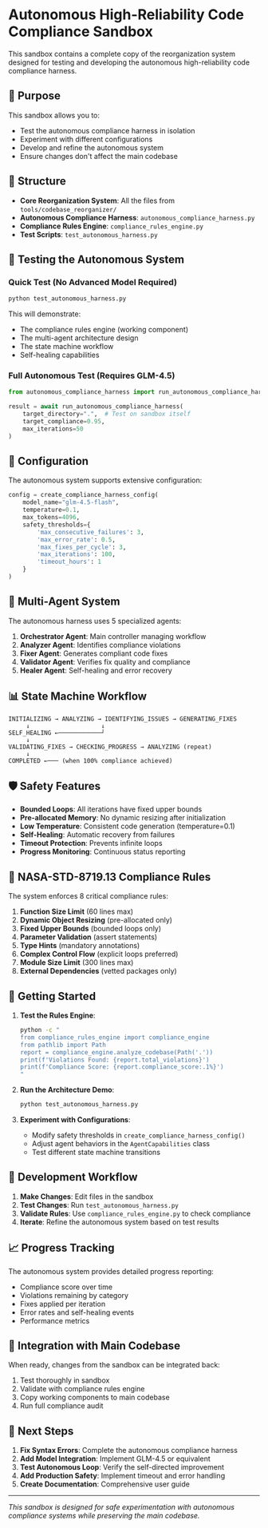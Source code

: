 # Autonomous High-Reliability Code Compliance Sandbox

This sandbox contains a complete copy of the reorganization system designed for testing and developing the autonomous high-reliability code compliance harness.

## 🚀 Purpose

This sandbox allows you to:
- Test the autonomous compliance harness in isolation
- Experiment with different configurations
- Develop and refine the autonomous system
- Ensure changes don't affect the main codebase

## 📁 Structure

- **Core Reorganization System**: All the files from `tools/codebase_reorganizer/`
- **Autonomous Compliance Harness**: `autonomous_compliance_harness.py`
- **Compliance Rules Engine**: `compliance_rules_engine.py`
- **Test Scripts**: `test_autonomous_harness.py`

## 🧪 Testing the Autonomous System

### Quick Test (No Advanced Model Required)
```bash
python test_autonomous_harness.py
```

This will demonstrate:
- The compliance rules engine (working component)
- The multi-agent architecture design
- The state machine workflow
- Self-healing capabilities

### Full Autonomous Test (Requires GLM-4.5)
```python
from autonomous_compliance_harness import run_autonomous_compliance_harness

result = await run_autonomous_compliance_harness(
    target_directory=".",  # Test on sandbox itself
    target_compliance=0.95,
    max_iterations=50
)
```

## 🔧 Configuration

The autonomous system supports extensive configuration:

```python
config = create_compliance_harness_config(
    model_name="glm-4.5-flash",
    temperature=0.1,
    max_tokens=4096,
    safety_thresholds={
        'max_consecutive_failures': 3,
        'max_error_rate': 0.5,
        'max_fixes_per_cycle': 3,
        'max_iterations': 100,
        'timeout_hours': 1
    }
)
```

## 🤖 Multi-Agent System

The autonomous harness uses 5 specialized agents:

1. **Orchestrator Agent**: Main controller managing workflow
2. **Analyzer Agent**: Identifies compliance violations
3. **Fixer Agent**: Generates compliant code fixes
4. **Validator Agent**: Verifies fix quality and compliance
5. **Healer Agent**: Self-healing and error recovery

## 📊 State Machine Workflow

```
INITIALIZING → ANALYZING → IDENTIFYING_ISSUES → GENERATING_FIXES
     ↓                    ↓
SELF_HEALING ←────────────┘
     ↓
VALIDATING_FIXES → CHECKING_PROGRESS → ANALYZING (repeat)
     ↓
COMPLETED ←─── (when 100% compliance achieved)
```

## 🛡️ Safety Features

- **Bounded Loops**: All iterations have fixed upper bounds
- **Pre-allocated Memory**: No dynamic resizing after initialization
- **Low Temperature**: Consistent code generation (temperature=0.1)
- **Self-Healing**: Automatic recovery from failures
- **Timeout Protection**: Prevents infinite loops
- **Progress Monitoring**: Continuous status reporting

## 🎯 NASA-STD-8719.13 Compliance Rules

The system enforces 8 critical compliance rules:

1. **Function Size Limit** (60 lines max)
2. **Dynamic Object Resizing** (pre-allocated only)
3. **Fixed Upper Bounds** (bounded loops only)
4. **Parameter Validation** (assert statements)
5. **Type Hints** (mandatory annotations)
6. **Complex Control Flow** (explicit loops preferred)
7. **Module Size Limit** (300 lines max)
8. **External Dependencies** (vetted packages only)

## 🚀 Getting Started

1. **Test the Rules Engine**:
   ```bash
   python -c "
   from compliance_rules_engine import compliance_engine
   from pathlib import Path
   report = compliance_engine.analyze_codebase(Path('.'))
   print(f'Violations Found: {report.total_violations}')
   print(f'Compliance Score: {report.compliance_score:.1%}')
   "
   ```

2. **Run the Architecture Demo**:
   ```bash
   python test_autonomous_harness.py
   ```

3. **Experiment with Configurations**:
   - Modify safety thresholds in `create_compliance_harness_config()`
   - Adjust agent behaviors in the `AgentCapabilities` class
   - Test different state machine transitions

## 🧪 Development Workflow

1. **Make Changes**: Edit files in the sandbox
2. **Test Changes**: Run `test_autonomous_harness.py`
3. **Validate Rules**: Use `compliance_rules_engine.py` to check compliance
4. **Iterate**: Refine the autonomous system based on test results

## 📈 Progress Tracking

The autonomous system provides detailed progress reporting:
- Compliance score over time
- Violations remaining by category
- Fixes applied per iteration
- Error rates and self-healing events
- Performance metrics

## 🔄 Integration with Main Codebase

When ready, changes from the sandbox can be integrated back:
1. Test thoroughly in sandbox
2. Validate with compliance rules engine
3. Copy working components to main codebase
4. Run full compliance audit

## 🎯 Next Steps

1. **Fix Syntax Errors**: Complete the autonomous compliance harness
2. **Add Model Integration**: Implement GLM-4.5 or equivalent
3. **Test Autonomous Loop**: Verify the self-directed improvement
4. **Add Production Safety**: Implement timeout and error handling
5. **Create Documentation**: Comprehensive user guide

---

*This sandbox is designed for safe experimentation with autonomous compliance systems while preserving the main codebase.*

